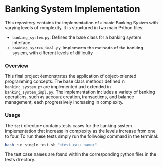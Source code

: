 # Banking System Implementation


This repository contains the implementation of a basic Banking System with varying levels of complexity. It is structured in two main Python files:

- `banking_system.py`: Defines the base class for a banking system interface.
- `banking_system_impl.py`: Implements the methods of the banking system, with different levels of difficulty


### Overview
This final project demonstrates the application of object-oriented programming concepts. The base class methods defined in `banking_system.py` are implemented and extended in `banking_system_impl.py`. The implementation includes a variety of banking operations, such as account creation, transactions, and balance management, each progressively increasing in complexity.

### Usage
The `test` directory contains tests cases for the banking system implementation that increase in complexity as the levels increase from one to four. To run these tests simply run the follwoing command in the terminal:
```bash
bash run_single_test.sh "<test_case_name>"
```
The test case names are found within the corresponding python files in the tests directory.